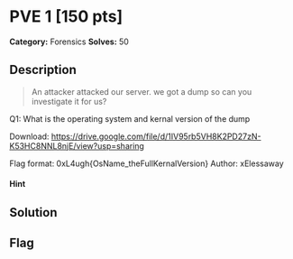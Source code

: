 # PVE 1 [150 pts]

**Category:** Forensics
**Solves:** 50

## Description
>An attacker attacked our server. we got a dump so can you investigate it for us?

Q1: What is the operating system and kernal version of the dump

Download: https://drive.google.com/file/d/1IV95rb5VH8K2PD27zN-K53HC8NNL8njE/view?usp=sharing

Flag format: 0xL4ugh{OsName_theFullKernalVersion}
Author: xElessaway

#### Hint 

## Solution

## Flag

